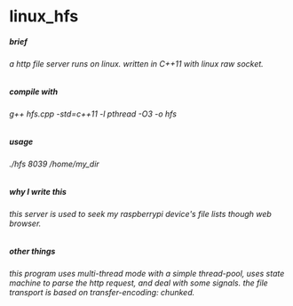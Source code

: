 # linux_hfs
##### brief
###### a http file server runs on linux. written in C++11 with linux raw socket.
##### compile with
###### g++ hfs.cpp -std=c++11 -l pthread -O3 -o hfs
##### usage
###### ./hfs 8039 /home/my_dir
##### why I write this
###### this server is used to seek my raspberrypi device's file lists though web browser.
##### other things
###### this program uses multi-thread mode with a simple thread-pool, uses state machine to parse the http request, and deal with some signals. the file transport is based on transfer-encoding: chunked.

